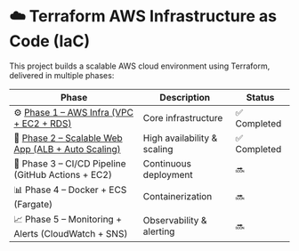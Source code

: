 # ☁️ Terraform AWS Infrastructure as Code (IaC)

This project builds a scalable AWS cloud environment using Terraform, delivered in multiple phases:

| Phase | Description | Status |
|-------|--------------|--------|
| ⚙️ [Phase 1 – AWS Infra (VPC + EC2 + RDS)](./phase1_infra/README.md) | Core infrastructure | ✅ Completed |
| 🔄 [Phase 2 – Scalable Web App (ALB + Auto Scaling)](./phase2_scaling/README.md) | High availability & scaling | ✅ Completed |
| 🐳 Phase 3 – CI/CD Pipeline (GitHub Actions + EC2) | Continuous deployment | 🔜 |
| 📊 Phase 4 – Docker + ECS (Fargate) | Containerization | 🔜 |
| 📈 Phase 5 – Monitoring + Alerts (CloudWatch + SNS) | Observability & alerting | 🔜 |


